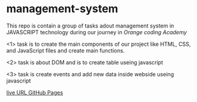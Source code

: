 # management-system

This repo is contain a group of tasks adout  management system in JAVASCRIPT technology during our journey in *Orange coding Academy*   

<1> task is to create the main components of our project like HTML, CSS, and JavaScript files and create main functions.

<2> task is about DOM and is to create table useing javascript

<3> task is create events and add new data inside webside useing javascript

[live URL  GitHub Pages](https://osamadasooky.github.io/management-system/)

